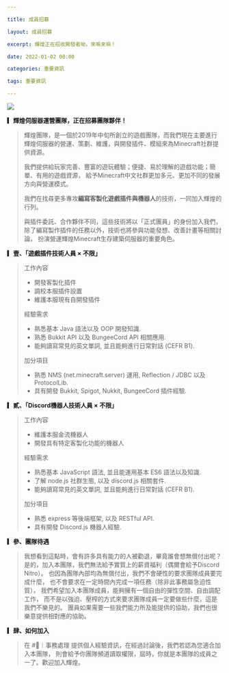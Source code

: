 ```yaml
---

title: 成員招募

layout: 成員招募

excerpt: 輝煌正在招收開發者呦，來嘛來嘛！

date: 2022-01-02 00:00

categories: 重要資訊

tags: 重要資訊

---
```



![](https://media.discordapp.net/attachments/596718421966716928/971190210928992267/AddText_05-04-06.36.35.png)

**▎輝煌伺服器運營團隊，正在招募團隊夥伴！** 
> 輝煌團隊，是一個於2019年中旬所創立的遊戲團隊，而我們現在主要進行
> 輝煌伺服器的營運、策劃、維護，與開發插件、模組來為Minecraft社群提供資源。
> 
> 我們提供給玩家完善、豐富的遊玩體驗；便捷、易於理解的遊戲功能；簡單、有用的遊戲資源，
> 給予Minecraft中文社群更加多元、更加不同的發展方向與營運模式。
> 
> 我們在找尋更多專攻**編寫客製化遊戲插件與機器人**的技術，一同加入輝煌的行列。
> 
> 與插件委託、合作夥伴不同，這些技術將以「正式團員」的身份加入我們，
> 除了編寫製作插件的任務以外，技術也將參與功能發想、改善計畫等相關討論，
> 扮演營運輝煌Minecraft生存建築伺服器的重要角色。

**▎壹、「遊戲插件技術人員 × 不限」**
> 工作內容
> - 開發客製化插件
> - 調校本服插件設置
> - 維護本服現有自開發插件
> 
> 經驗需求
> - 熟悉基本 Java 語法以及 OOP 開發知識.
> - 熟悉 Bukkit API 以及 BungeeCord API 相關應用.
> - 能夠讀寫常見的英文單詞, 並且能夠進行日常對話 (CEFR B1).
> 
> 加分項目
> - 熟悉 NMS (net.minecraft.server) 運用, Reflection / JDBC 以及 ProtocolLib.
> - 具有開發 Bukkit, Spigot, Nukkit, BungeeCord 插件經驗.

**▎貳、「Discord機器人技術人員 × 不限」**
> 工作內容
> - 維護本服金流機器人
> - 開發具有特定客製化功能的機器人
> 
> 經驗需求
> - 熟悉基本 JavaScript 語法, 並且能運用基本 ES6 語法以及知識.
> - 了解 node.js 社群生態, 以及 discord.js 相關套件.
> - 能夠讀寫常見的英文單詞, 並且能夠進行日常對話 (CEFR B1).
> 
> 加分項目
> - 熟悉 express 等後端框架, 以及 RESTful API.
> - 具有開發 Discord.js 機器人經驗.

**▎參、團隊待遇**
> 我想看到這點時，會有許多具有能力的人被勸退，畢竟誰會想無償付出呢？
> 是的，加入本團隊，我們無法給予實質上的薪資福利（偶爾會給予Discord Nitro）。
> 也因為團隊內部均為無償付出，我們不會硬性的要求團隊成員要完成什麼，
> 也不會要求在一定時間內完成一項任務（除非此事務屬急迫性質），
> 我們希望加入本團隊成員，能夠擁有一個自由的彈性空間、自由調配工作，
> 而不是以強迫、壓榨的方式來要求團隊成員一定要做些什麼，這是我們不樂見的。
> 團員如果需要一些我們能力所及能提供的協助，我們也很樂意提供相對應的協助。

**▎肆、如何加入**
> 在 #💼︱事務處理 提供個人經驗資訊，在經過討論後，我們若認為您適合加入本團隊，
> 則會給予你團隊頻道讀取權限，屆時，你就是本團隊的成員之一了。歡迎加入輝煌。
